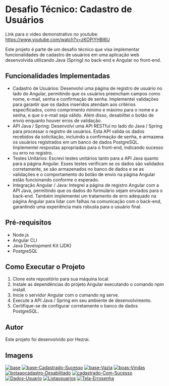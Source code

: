 <!DOCTYPE html>
<html lang="en">
<head>
  <meta charset="UTF-8">
  <meta name="viewport" content="width=device-width, initial-scale=1.0">
 
</head>
<body>
  <h1>Desafio Técnico: Cadastro de Usuários</h1>
 

Link para o video demonstrativo no youtube: https://www.youtube.com/watch?v=zKOPjYHBl6U
 

  
  <p>Este projeto é parte de um desafio técnico que visa implementar funcionalidades de cadastro de usuários em uma aplicação web desenvolvida utilizando Java (Spring) no back-end e Angular no front-end.</p>
  <h2>Funcionalidades Implementadas</h2>
  <ul>
    <li>Cadastro de Usuários: Desenvolvi uma página de registro de usuário no lado do Angular, permitindo que os usuários preencham campos como nome, e-mail, senha e confirmação de senha. Implementei validações para garantir que os dados inseridos atendam aos critérios especificados, como comprimento mínimo e máximo para o nome e a senha, e que o e-mail seja válido. Além disso, desabilitei o botão de envio enquanto houver erros de validação.</li>
    <li>API Java / Spring: Desenvolvi uma API RESTful no lado do Java / Spring para processar o registro de usuários. Esta API valida os dados recebidos da solicitação, incluindo a confirmação de senha, e armazena os usuários registrados em um banco de dados PostgreSQL. Implementei respostas apropriadas para o front-end, indicando sucesso ou erro no registro.</li>
    <li>Testes Unitários: Escrevi testes unitários tanto para a API Java quanto para a página Angular. Esses testes verificam se os dados são validados corretamente, se são armazenados no banco de dados e se as validações e o comportamento do botão de envio na página Angular estão funcionando conforme o esperado.</li>
    <li>Integração Angular / Java: Integrei a página de registro Angular com a API Java, permitindo que os dados do formulário sejam enviados para o back-end. Também implementei um tratamento de erro adequado na página Angular para lidar com falhas na comunicação com o back-end, garantindo uma experiência mais robusta para o usuário final.</li>
  </ul>
  <h2>Pré-requisitos</h2>
  <ul>
    <li>Node.js</li>
    <li>Angular CLI</li>
    <li>Java Development Kit (JDK)</li>
    <li>PostgreSQL</li>
  </ul>
  <h2>Como Executar o Projeto</h2>
  <ol>
    <li>Clone este repositório para sua máquina local.</li>
    <li>Instale as dependências do projeto Angular executando o comando npm install.</li>
    <li>Inicie o servidor Angular com o comando ng serve.</li>
    <li>Execute a API Java / Spring em seu ambiente de desenvolvimento.</li>
    <li>Certifique-se de configurar corretamente o banco de dados PostgreSQL.</li>
  </ol>
  <h2>Autor</h2>
  <p>Este projeto foi desenvolvido por Hezrai.</p>
  <h2>Imagens</h2>
<a href="https://ibb.co/5kMpH3R"><img src="https://i.ibb.co/C61CGyH/base.png" alt="base" border="0"></a>
<a href="https://ibb.co/0rbsW7r"><img src="https://i.ibb.co/PgHDbLg/base-Cadastrado-Sucesso.png" alt="base-Cadastrado-Sucesso" border="0"></a>
<a href="https://ibb.co/27JVNQW"><img src="https://i.ibb.co/GvmYTLn/base-Vazia.png" alt="base-Vazia" border="0"></a>
<a href="https://ibb.co/1Zt4FkN"><img src="https://i.ibb.co/y0cxHrC/boas-Vindas.png" alt="boas-Vindas" border="0"></a>
<a href="https://ibb.co/WH2tx55"><img src="https://i.ibb.co/4FVdmtt/botaaocadastro-Desabilitado.png" alt="botaaocadastro-Desabilitado" border="0"></a>
<a href="https://ibb.co/pXxQbvV"><img src="https://i.ibb.co/gg3dmMq/cadastrado-Com-Sucesso.png" alt="cadastrado-Com-Sucesso" border="0"></a>
<a href="https://ibb.co/M7DnVxV"><img src="https://i.ibb.co/tDMBsTs/Dados-Usuario.png" alt="Dados-Usuario" border="0"></a>
<a href="https://ibb.co/th2WH2D"><img src="https://i.ibb.co/VNCPLCT/Listausuarios.png" alt="Listausuarios" border="0"></a>
<a href="https://ibb.co/Z2YbRYw"><img src="https://i.ibb.co/xFfrKfc/Tela-Errosenha.png" alt="Tela-Errosenha" border="0"></a>
</body>
</html>
